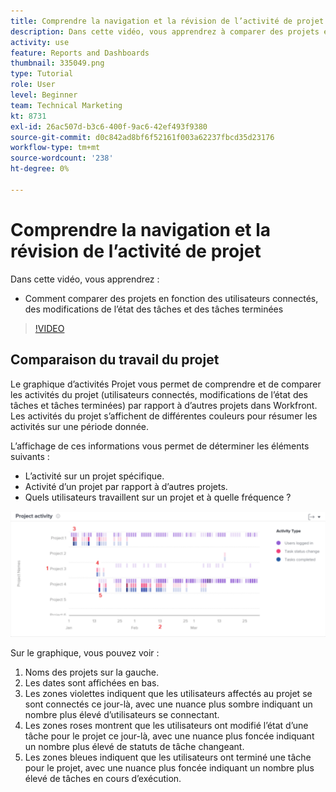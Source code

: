 ```yaml
---
title: Comprendre la navigation et la révision de l’activité de projet
description: Dans cette vidéo, vous apprendrez à comparer des projets en fonction des utilisateurs connectés, des modifications de l’état des tâches et des tâches terminées dans . [!DNL  Workfront].
activity: use
feature: Reports and Dashboards
thumbnail: 335049.png
type: Tutorial
role: User
level: Beginner
team: Technical Marketing
kt: 8731
exl-id: 26ac507d-b3c6-400f-9ac6-42ef493f9380
source-git-commit: d0c842ad8bf6f52161f003a62237fbcd35d23176
workflow-type: tm+mt
source-wordcount: '238'
ht-degree: 0%

---
```


# Comprendre la navigation et la révision de l’activité de projet

Dans cette vidéo, vous apprendrez :

* Comment comparer des projets en fonction des utilisateurs connectés, des modifications de l’état des tâches et des tâches terminées

>[!VIDEO](https://video.tv.adobe.com/v/335049/?quality=12)

## Comparaison du travail du projet

Le graphique d’activités Projet vous permet de comprendre et de comparer les activités du projet (utilisateurs connectés, modifications de l’état des tâches et tâches terminées) par rapport à d’autres projets dans Workfront. Les activités du projet s’affichent de différentes couleurs pour résumer les activités sur une période donnée.

L’affichage de ces informations vous permet de déterminer les éléments suivants :

* L’activité sur un projet spécifique.
* Activité d’un projet par rapport à d’autres projets.
* Quels utilisateurs travaillent sur un projet et à quelle fréquence ?

![Une image montrant l’activité du projet avec des chiffres sur les zones décrites dans les puces ci-dessous](assets/section-2-5.png)

Sur le graphique, vous pouvez voir :

1. Noms des projets sur la gauche.
1. Les dates sont affichées en bas.
1. Les zones violettes indiquent que les utilisateurs affectés au projet se sont connectés ce jour-là, avec une nuance plus sombre indiquant un nombre plus élevé d’utilisateurs se connectant.
1. Les zones roses montrent que les utilisateurs ont modifié l’état d’une tâche pour le projet ce jour-là, avec une nuance plus foncée indiquant un nombre plus élevé de statuts de tâche changeant.
1. Les zones bleues indiquent que les utilisateurs ont terminé une tâche pour le projet, avec une nuance plus foncée indiquant un nombre plus élevé de tâches en cours d’exécution.
